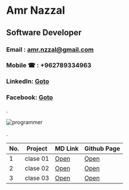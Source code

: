 # Amr Nazzal

## Software Developer

### Email  : amr.nzzal@gmail.com
### Mobile &phone; : +962789334963
### LinkedIn: [Goto](https://www.linkedin.com/in/amr-nzzal/)
### Facebook: [Goto](https://www.facebook.com/amr.nzzal)
.

![programmer](https://st.depositphotos.com/1429923/3996/v/600/depositphotos_39965389-stock-illustration-flat-vector-illustration-of-programmer.jpg)

.


No. |         Project         | MD Link             | Github Page
--- | ------------------------| --------------------|-------------------------------
1   |       clase 01          | [Open](https://github.com/amr88nzzal/reading-notes-201/blob/main/class-01.md)| [Open](https://amr88nzzal.github.io/reading-notes-201/class-01)
2   |       clase 02          | [Open](https://github.com/amr88nzzal/reading-notes-201/blob/main/class-02.md)| [Open](https://amr88nzzal.github.io/reading-notes-201/class-02)
3   |       clase 03          | [Open](https://github.com/amr88nzzal/reading-notes-201/blob/main/class-03.md)| [Open](https://amr88nzzal.github.io/reading-notes-201/class-03)